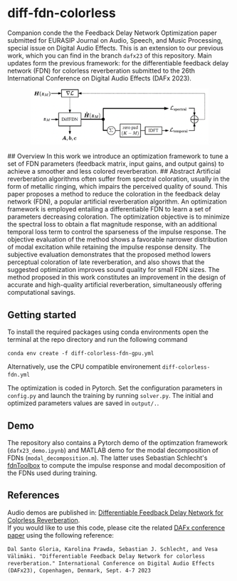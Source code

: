 # diff-fdn-colorless
Companion conde the the Feedback Delay Network Optimization paper submitted for EURASIP Journal on Audio, Speech, and Music Processing, special issue on Digital Audio Effects. This is an extension to our previous work, which you can find in the branch `dafx23` of this repository. 
Main updates form the previous framework:
 for the differentiable feedback delay network (FDN) for colorless reverberation submitted to the 26th International Conference on Digital Audio Effects (DAFx 2023). 
<p align="center">
  <img width="400" src=".\demo\diffFDN_blockdiagram.png">
</p>
## Overview 
In this work we introduce an optimization framework to tune a set of FDN parameters (feedback matrix, input gains, and output gains) to achieve a smoother and less colored reverberation. 
## Abstract 
Artificial reverberation algorithms often suffer from spectral coloration, usually in the form of metallic ringing, which impairs the perceived quality of sound. This paper proposes a method to reduce the coloration in the feedback delay network (FDN), a popular artificial reverberation algorithm. An optimization framework is employed entailing a differentiable FDN to learn a set of parameters decreasing coloration. The optimization objective is to minimize the spectral loss to obtain a flat magnitude response, with an additional temporal loss term to control the sparseness of the impulse response. The objective evaluation of the method shows a favorable narrower distribution of modal excitation while retaining the impulse response density. The subjective evaluation demonstrates that the proposed method lowers perceptual coloration of late reverberation, and also shows that the suggested optimization improves sound quality for small FDN sizes. The method proposed in this work constitutes an improvement in the design of accurate and high-quality artificial reverberation, simultaneously offering computational savings.

## Getting started 
To install the required packages using conda environments open the terminal at the repo directory and run the following command
```
conda env create -f diff-colorless-fdn-gpu.yml
```
Alternatively, use the CPU compatible environement `diff-colorless-fdn.yml`  

The optimization is coded in Pytorch. Set the configuration parameters in `config.py` and launch the training by running `solver.py`. The initial and optimized parameters values are saved in `output/.`.

## Demo 
The repository also contains a Pytorch demo of the optimzation framework (`dafx23_demo.ipynb`) and MATLAB demo for the modal decomposition of FDNs (`modal_decomposition.m`). The latter uses Sebastian Schlecht's [fdnToolbox](https://github.com/SebastianJiroSchlecht/fdnToolbox) to compute the impulse response and modal decomposition of the FDNs used during training.  


## References
Audio demos are published in: [Differentiable Feedback Delay Network for Colorless Reverberation](http://research.spa.aalto.fi/publications/papers/dafx23-colorless-fdn/).  
If you would like to use this code, please cite the related [DAFx conference paper](https://www.researchgate.net/publication/373756296_Differentiable_Feedback_Delay_Network_For_Colorless_Reverberation) using the following reference:
```
Dal Santo Gloria, Karolina Prawda, Sebastian J. Schlecht, and Vesa Välimäki. "Differentiable Feedback Delay Network for colorless reverberation." International Conference on Digital Audio Effects (DAFx23), Copenhagen, Denmark, Sept. 4-7 2023 
```
